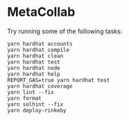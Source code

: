 # MetaCollab

Try running some of the following tasks:

```shell
yarn hardhat accounts
yarn hardhat compile
yarn hardhat clean
yarn hardhat test
yarn hardhat node
yarn hardhat help
REPORT_GAS=true yarn hardhat test
yarn hardhat coverage
yarn lint --fix
yarn format
yarn solhint --fix
yarn deploy-rinkeby
```

